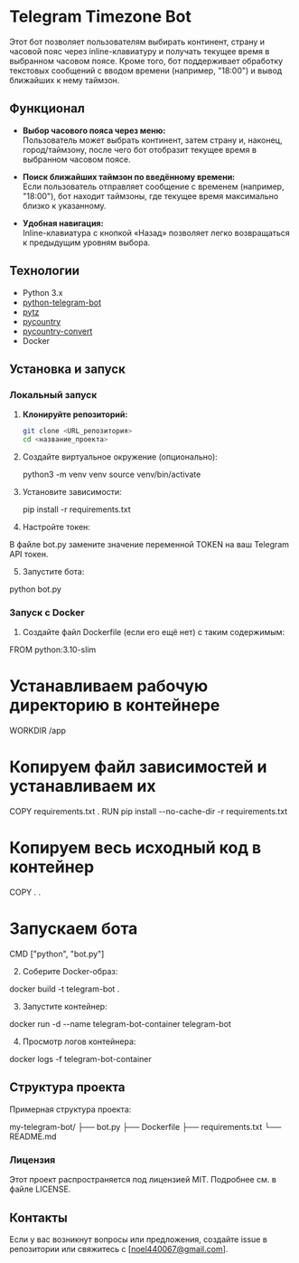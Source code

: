 # Telegram Timezone Bot

Этот бот позволяет пользователям выбирать континент, страну и часовой пояс через inline-клавиатуру и получать текущее время в выбранном часовом поясе. Кроме того, бот поддерживает обработку текстовых сообщений с вводом времени (например, "18:00") и вывод ближайших к нему таймзон.

## Функционал

- **Выбор часового пояса через меню:**  
  Пользователь может выбрать континент, затем страну и, наконец, город/таймзону, после чего бот отобразит текущее время в выбранном часовом поясе.

- **Поиск ближайших таймзон по введённому времени:**  
  Если пользователь отправляет сообщение с временем (например, "18:00"), бот находит таймзоны, где текущее время максимально близко к указанному.

- **Удобная навигация:**  
  Inline-клавиатура с кнопкой «Назад» позволяет легко возвращаться к предыдущим уровням выбора.

## Технологии

- Python 3.x
- [python-telegram-bot](https://github.com/python-telegram-bot/python-telegram-bot)
- [pytz](http://pytz.sourceforge.net/)
- [pycountry](https://pypi.org/project/pycountry/)
- [pycountry-convert](https://pypi.org/project/pycountry-convert/)
- Docker

## Установка и запуск

### Локальный запуск

1. **Клонируйте репозиторий:**

   ```bash
   git clone <URL_репозитория>
   cd <название_проекта> 

2.  Создайте виртуальное окружение (опционально):

    python3 -m venv venv
   source venv/bin/activate

3. Установите зависимости:

    pip install -r requirements.txt

4. Настройте токен:

В файле bot.py замените значение переменной TOKEN на ваш Telegram API токен.

5. Запустите бота:

python bot.py
 ### Запуск с Docker
1. Создайте файл Dockerfile (если его ещё нет) с таким содержимым:

FROM python:3.10-slim

# Устанавливаем рабочую директорию в контейнере
WORKDIR /app

# Копируем файл зависимостей и устанавливаем их
COPY requirements.txt .
RUN pip install --no-cache-dir -r requirements.txt

# Копируем весь исходный код в контейнер
COPY . .

# Запускаем бота
CMD ["python", "bot.py"]

2. Соберите Docker-образ:

docker build -t telegram-bot .

3. Запустите контейнер:

docker run -d --name telegram-bot-container telegram-bot

4. Просмотр логов контейнера:

docker logs -f telegram-bot-container
## Структура проекта
Примерная структура проекта:

my-telegram-bot/
├── bot.py
├── Dockerfile
├── requirements.txt
└── README.md

### Лицензия
Этот проект распространяется под лицензией MIT. Подробнее см. в файле LICENSE.

## Контакты
Если у вас возникнут вопросы или предложения, создайте issue в репозитории или свяжитесь с [noel440067@gmail.com].

